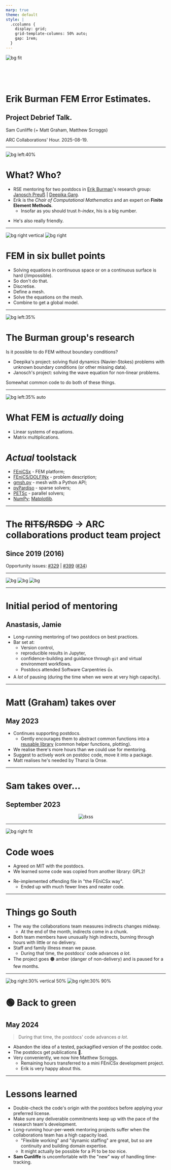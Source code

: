 ```yaml
---
marp: true
theme: default
style: |
  .ccolumns {
    display: grid;
    grid-template-columns: 50% auto;
    gap: 1rem;
  }
---
```


![bg fit](assets/ucl-banner.png)

<br/><br/><br/><!-- aesthetic vspace so the title isn't too close to the UCL banner -->

<!-- if html tags appear then: https://github.com/marp-team/marpit/issues/178#issuecomment-511106762 -->

# Erik Burman FEM Error Estimates.

## Project Debrief Talk.

Sam Cunliffe (+ Matt Graham, Matthew Scroggs)

ARC Collaborations' Hour. 2025-08-19.

---

<!--
paginate: true
_footer: © E. Burman, Linkedin.
-->

![bg left:40%](assets/erik-linkedin.jpg)

# What? Who?

- RSE mentoring for two postdocs in [Erik Burman](https://profiles.ucl.ac.uk/36640)'s research group:
  [Janosch Preuẞ](https://www.mps.mpg.de/7387373/pm-20220516-promotionspreis-fuer-janosch-preuss) | [Deepika Garg](https://www.researchgate.net/profile/Deepika-Garg-9).
- Erik is the _Chair of Computational Mathematics_ and an expert on **Finite Element Methods**.
  - Insofar as you should trust _h-index_, his is a big number.

* He's also really friendly.

---

![bg right vertical](assets/airbus-a380-mesh.webp)
![bg right](assets/airbus-a380-heat.jpg)

<!--
footer: S. Cunliffe, 2025-08-18.
-->

# FEM in six bullet points

- Solving equations in continuous space or on a continuous surface is hard (/impossible).
- So don't do that.
- Discretise.
- Define a mesh.
- Solve the equations on the mesh.
- Combine to get a global model.

---

<!--
_footer: Image: © UCL
-->

![bg left:35%](assets/ucl-maths.jpg)

# The Burman group's research

Is it possible to do FEM without boundary conditions?

- Deepika's project: solving fluid dynamics (Navier-Stokes) problems with unknown boundary conditions (or other missing data).
- Janosch's project: solving the wave equation for non-linear problems.

Somewhat common code to do both of these things.

---

<!--
_footer: Logo: © The FEniCS project
-->

![bg left:35% auto](assets/fenics.png)

# What FEM is _actually_ doing

- Linear systems of equations.
- Matrix multiplications.

# _Actual_ toolstack

- [FEniCSx](https://docs.fenicsproject.org/) - FEM platform;
- [FEniCS/DOLFINx](https://docs.fenicsproject.org/dolfinx/v0.9.0/python/) - problem description;
- [gmsh.py](https://gmsh.info) - mesh with a Python API;
- [pyPardiso](https://github.com/haasad/PyPardiso) - sparse solvers;
- [PETSc](https://petsc.org/release/petsc4py/) - parallel solvers;
- [NumPy](https://numpy.org/); [Matplotlib](https://matplotlib.org/).

---

# The ~~RITS/RSDG~~ → ARC collaborations product team project

## Since 2019 (2016)

Opportunity issues: [#329](https://github.com/UCL-ARC/arc-opportunities-tracker/issues/329) | [#399](https://github.com/UCL-ARC/arc-opportunities-tracker/issues/399) ([#34](https://github.com/UCL-ARC/arc-opportunities-tracker/issues/34))

---

<!--
_header: "Image credits: Software Sustainability Institute, A. Georgoulas, J. Quinn"
-->

![bg](assets/david.jpg)
![bg](assets/anastasis.jpg)
![bg](assets/jamie.jpg)

---

# Initial period of mentoring

## Anastasis, Jamie

- Long-running mentoring of two postdocs on best practices.
- Bar set at:
  - Version control,
  - reproducible results in Jupyter,
  - confidence-building and guidance through `git`
    and virtual environment workflows.
  - Postdocs attended Software Carpentries 👍.
- A _lot_ of pausing (during the time when we were at very high capacity).

---

# Matt (Graham) takes over

## May 2023

- Continues supporting postdocs.
  - Gently encourages them to abstract common functions into a [reusable library](https://github.com/ucl/dxh) (common helper functions, plotting).
- We realise there's more hours than we could use for mentoring.
- Suggest to actively work on postdoc code, move it into a package.
- Matt realises he's needed by Thanzi la Onse.

---

# Sam takes over...

## September 2023

<center>

![dxss](assets/dxss.png)

</center>

---

![bg right fit](assets/gpl.png)

# Code woes

- Agreed on MIT with the postdocs.
- We learned some code was copied from another library: GPL2!

* Re-implemented offending file in "the FEniCSx way".
  - Ended up with much fewer lines and neater code.

---

# Things go South

<!-- prettier-ignore-start -->

* The way the collaborations team measures indirects changes midway.
  - At the end of the month, indirects come in a chunk.
* Both team members have unusually high indirects, burning through hours with little or no delivery.
* Staff and family illness mean we pause.
  - During that time, the postdocs' code advances _a lot_.
* The project goes 🟠 amber (danger of non-delivery) and is paused for a few months.

<!-- prettier-ignore-end -->

---

![bg right:30% vertical 50%](assets/dms-matt-jonc.png)
![bg right:30% 90%](assets/matt-basix.png)

# 🟢 Back to green

## May 2024

> During that time, the postdocs' code advances _a lot_.

- Abandon the idea of a tested, packagified version of the postdoc code.
- The postdocs get publications 🎉.
- Very conveniently, we now hire Matthew Scroggs.
  - Remaining hours transferred to a mini FEniCSx development project.
  - Erik is very happy about this.

---

# Lessons learned

- Double-check the code's origin with the postdocs before applying your preferred license.
- Make sure any deliverable commitments keep up with the pace of the research team's development.
- Long-running hour-per-week mentoring projects suffer when the collaborations team has a high capacity load.
  - "Flexible working" and "dynamic staffing" are great, but so are continuity and building domain expertise.
  - It might actually be possible for a PI to be _too_ nice.
- **Sam Cunliffe** is uncomfortable with the "new" way of handling time-tracking.
